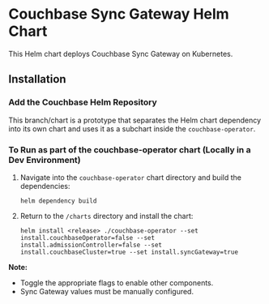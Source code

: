 # Couchbase Sync Gateway Helm Chart

This Helm chart deploys Couchbase Sync Gateway on Kubernetes.

## Installation

### Add the Couchbase Helm Repository

This branch/chart is a prototype that separates the Helm chart dependency into its own chart and uses it as a subchart inside the `couchbase-operator`.

### To Run as part of the couchbase-operator chart (Locally in a Dev Environment)

1. Navigate into the `couchbase-operator` chart directory and build the dependencies:

   `helm dependency build`

2. Return to the `/charts` directory and install the chart:

   `helm install <release> ./couchbase-operator --set install.couchbaseOperator=false --set install.admissionController=false --set install.couchbaseCluster=true --set install.syncGateway=true`

**Note:**

- Toggle the appropriate flags to enable other components.
- Sync Gateway values must be manually configured.
